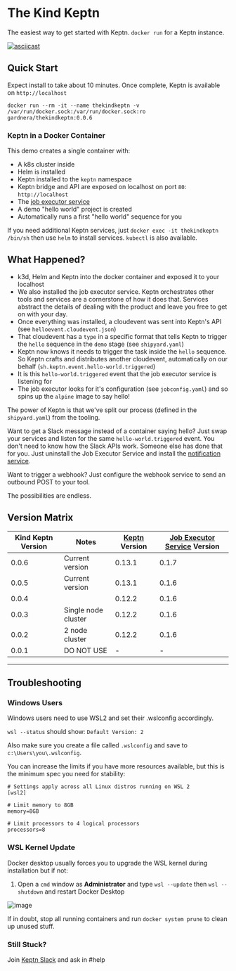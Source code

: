 # The Kind Keptn

The easiest way to get started with Keptn. `docker run` for a Keptn instance.

[![asciicast](https://asciinema.org/a/473838.svg)](https://asciinema.org/a/473838)

## Quick Start

Expect install to take about 10 minutes. Once complete, Keptn is available on `http://localhost`

```
docker run --rm -it --name thekindkeptn -v /var/run/docker.sock:/var/run/docker.sock:ro gardnera/thekindkeptn:0.0.6
```

### Keptn in a Docker Container

This demo creates a single container with:
- A k8s cluster inside
- Helm is installed
- Keptn installed to the `keptn` namespace
- Keptn bridge and API are exposed on localhost on port `80`: `http://localhost`
- The [job executor service](https://github.com/keptn-contrib/job-executor-service)
- A demo "hello world" project is created
- Automatically runs a first "hello world" sequence for you

If you need additional Keptn services, just `docker exec -it thekindkeptn /bin/sh` then use `helm` to install services. `kubectl` is also available.

## What Happened?
- k3d, Helm and Keptn into the docker container and exposed it to your localhost
- We also installed the job executor service. Keptn orchestrates other tools and services are a cornerstone of how it does that. Services abstract the details of dealing with the product and leave you free to get on with your day.
- Once everything was installed, a cloudevent was sent into Keptn's API (see `helloevent.cloudevent.json`)
- That cloudevent has a `type` in a specific format that tells Keptn to trigger the `hello` sequence in the `demo` stage (see `shipyard.yaml`)
- Keptn now knows it needs to trigger the task inside the `hello` sequence. So Keptn crafts and distributes another cloudevent, automatically on our behalf (`sh.keptn.event.hello-world.triggered`)
- It is this `hello-world.triggered` event that the job executor service is listening for
- The job executor looks for it's configuration (see `jobconfig.yaml`) and so spins up the `alpine` image to say hello!


The power of Keptn is that we've split our process (defined in the `shipyard.yaml`) from the tooling.

Want to get a Slack message instead of a container saying hello? Just swap your services and listen for the same `hello-world.triggered` event. You don't need to know how the Slack APIs work. Someone else has done that for you. Just uninstall the Job Executor Service and install the [notification service](https://github.com/keptn-contrib/notification-service).

Want to trigger a webhook? Just configure the webhook service to send an outbound POST to your tool.

The possibilities are endless.

## Version Matrix

| Kind Keptn Version | Notes               | [Keptn](https://keptn.sh) Version | [Job Executor Service](https://github.com/keptn-contrib/job-executor-service) Version |
|--------------------|---------------------|-----------------------------------|---------------------------------------------------------------------------------------|
| 0.0.6              | Current version     |    0.13.1                         |             0.1.7                                                                     |
| 0.0.5              | Current version     |    0.13.1                         |             0.1.6                                                                     |
| 0.0.4              |                     |    0.12.2                         |             0.1.6                                                                     |
| 0.0.3              | Single node cluster |    0.12.2                         |             0.1.6                                                                     |
| 0.0.2              | 2 node cluster      |    0.12.2                         |             0.1.6                                                                     |
| 0.0.1              | DO NOT USE          |       -                           |               -                                                                       |

-------------------------------------------------------------------------------------------------------------------------------

## Troubleshooting

### Windows Users
Windows users need to use WSL2 and set their .wslconfig accordingly.

`wsl --status` should show: `Default Version: 2`

Also make sure you create a file called `.wslconfig` and save to `c:\Users\you\.wslconfig`.

You can increase the limits if you have more resources available, but this is the minimum spec you need for stability:
```
# Settings apply across all Linux distros running on WSL 2
[wsl2]

# Limit memory to 8GB
memory=8GB

# Limit processors to 4 logical processors
processors=8
```

### WSL Kernel Update
Docker desktop usually forces you to upgrade the WSL kernel during installation but if not:

1. Open a `cmd` window as **Administrator** and type `wsl --update` then `wsl --shutdown` and restart Docker Desktop

![image](https://user-images.githubusercontent.com/26523841/155234144-37ac614e-7535-4ca9-a1b5-8e0b0c7b1636.png)

If in doubt, stop all running containers and run `docker system prune` to clean up unused stuff.

### Still Stuck?
Join [Keptn Slack](https://slack.keptn.sh) and ask in #help
